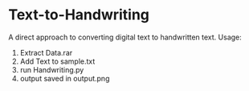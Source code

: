 # Text-to-Handwriting
A direct approach to converting digital text to handwritten text.
Usage:
1) Extract Data.rar
2) Add Text to sample.txt
3) run Handwriting.py
4) output saved in output.png

